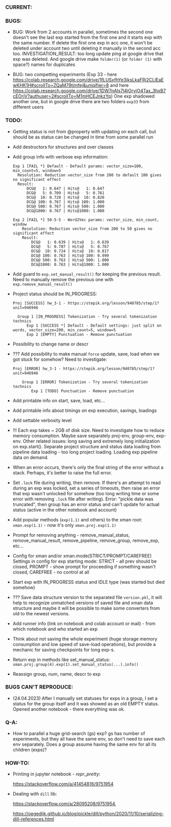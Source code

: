 ### CURRENT:



### BUGS:

- BUG: Work from 2 accounts in parallel, sometimes the second one doesn't see the last exp started from the first one and it starts exp with the same number. If delete the first one exp in acc one, it won't be deleted under account two until deleting it manually in the second acc too. INVESTIGATION_RESULT: too long update ping at google drive that exp was deleted. And google drive make `folder(1)` (or `folder (1)` with space?) names for duplicates

- BUG: two competting experiments (Exp 33 - here https://colab.research.google.com/drive/1fLUSxfhYe3iksLkaFRj2CLlEaEwKHK1H#scrollTo=ZQaM79timfej&uniqifier=8 and here https://colab.research.google.com/drive/1DW7nAIs7l4jOryjO4Tax_3hxB7cEOrjV?authuser=2#scrollTo=M1mHCEJnkzYp) One exp shadowed another one, but in google drive there are two folders `exp33` from different users



### TODO:

- Getting status is not from @property with updating on each call, but should be as status can be changed in time from some parallel run

- Add destructors for structures and over classes

- Add group info with verbose exp information:
  ```
  Exp 1 [FAIL *] Default - Default params: vector_size=100, min_count=5, window=5
    Resolution: Reduction vector_size from 200 to default 100 gives no significant effect
    Result:
        DCG@   1: 0.647 | Hits@   1: 0.647
        DCG@   5: 0.709 | Hits@   5: 0.761
        DCG@  10: 0.728 | Hits@  10: 0.820
        DCG@ 100: 0.767 | Hits@ 100: 1.000
        DCG@ 500: 0.767 | Hits@ 500: 1.000
        DCG@1000: 0.767 | Hits@1000: 1.000
        
  Exp 2 [FAIL *] 50-5-5 - Word2Vec params: vector_size, min_count, window
      Resolution: Reduction vector_size from 200 to 50 gives no significant effect
      Result:
          DCG@   1: 0.639 | Hits@   1: 0.639
          DCG@   5: 0.707 | Hits@   5: 0.767
          DCG@  10: 0.724 | Hits@  10: 0.817
          DCG@ 100: 0.763 | Hits@ 100: 0.999
          DCG@ 500: 0.763 | Hits@ 500: 1.000
          DCG@1000: 0.763 | Hits@1000: 1.000
  ```

- Add guard to `exp.set_manual_result()` for keeping the previous result. Need to manually remove the previous one with `exp.remove_manual_result()`

- Project status should be IN_PROGRESS:
  ```
  Proj [SUCCESS] hw_3-1 - https://stepik.org/lesson/940785/step/1?unit=946946

    Group 1 [IN_PROGRESS] Tokenization - Try several tokenization technics
        Exp 1 [SUCCESS *] Default - Default settings: just split on words, vector_size=200, min_count=5, window=5
        Exp 2 [EMPTY] Punctuation - Remove punctuation
  ```

- Possibility to change name or descr

- ??? Add possibility to make manual `force` update, save, load when we got stuck for somehow? Need to investigate:
  ```
  Proj [ERROR] hw_3-1 - https://stepik.org/lesson/940785/step/1?unit=946946
  
      Group 1 [ERROR] Tokenization - Try several tokenization technics
          Exp 1 [TODO] Punctuation - Remove punctuation
  ```

- Add printable info on start, save, load, etc...

- Add printable info about timings on exp execution, savings, loadings

- Add settable verbosity level

- !!! Each exp takes ~ 2GB of disk size. Need to investigate how to reduce memory consumption. Maybe save separately proj-env, group-env, exp-env. Other related issues: long saving and extremely long initialization on exp.start(). Separate project structure and status data loading from pipeline data loading - too long project loading. Loading exp pipeline data on demand.

- When an error occurs, there's only the final string of the error without a stack. Perhaps, it's better to raise the full error.

- Set `.lock` file during writing, then remove. If there's an attempt to read during an exp was locked, set a series of timeouts, then raise an error that exp wasn't unlocked for somehow (too long writing time or some error with removing `.lock` file after writing). Error: "pickle data was truncated", then group has an error status and can't update for actual status (active in the other notebook and account)

- Add popular methods (`exp(1.1)` and others) to the xman root: `xman.exp(1.1)` - now it's only `xman.proj.exp(1.1)`

- Prompt for removing anything - remove_manual_status, remove_manual_result, remove_pipeline, remove_group, remove_exp, etc...

- Config for xman and/or xman.mode(STRICT/PROMPT/CAREFREE) Settings in config for exp starting mode: STRICT - all prev should be closed, PROMPT - show prompt for proceeding if something wasn't closed, CAREFREE - no control at all

- Start exp with IN_PROGRESS status and IDLE type (was started but died somehow)

-  ??? Save data structure version to the separated file `version.pkl`, it will help to recognize unmatched versions of saved file and xman data structure and maybe it will be possible to make some converters from old to the newest versions.
       
- Add runner info (link on notebook and colab account or mail) - from which notebook and who started an exp

- Think about not saving the whole experiment (huge storage memory consumption and low speed of save-load operations), but provide a mechanic for saving checkpoints for long exp-s.

- Return exp in methods like set_manual_status: `xman.proj.group(4).exp(1).set_manual_status(...).info()`

- Reassign group, num, name, descr to exp



### BUGS CAN'T REPRODUCE:

- (24.04.2023) After I manually set statuses for exps in a group, I set a status for the group itself and it was showed as an old EMPTY status. Opened another notebook  - there everything was ok.


### Q-A:

- How to parallel a huge grid-search (gs) exp? gs has number of experiments, but they all have the same env, so don't need to save each env separately. Does a group assume having the same env for all its children (exps)? 



### HOW-TO:
    
- Printing in jupyter notebook - _repr_pretty_:

    https://stackoverflow.com/a/41454816/9751954
    
- Dealing with `dill` lib:

    https://stackoverflow.com/a/28095208/9751954,

    https://oegedijk.github.io/blog/pickle/dill/python/2020/11/10/serializing-dill-references.html